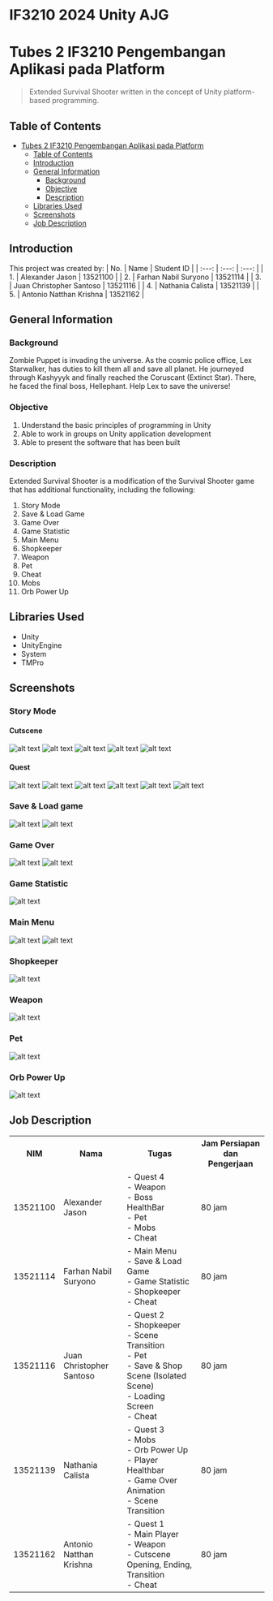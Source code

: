# IF3210 2024 Unity AJG

# Tubes 2 IF3210 Pengembangan Aplikasi pada Platform

> Extended Survival Shooter written in the concept of Unity platform-based programming.

## Table of Contents

- [Tubes 2 IF3210 Pengembangan Aplikasi pada Platform](#tubes-2-if3210-pengembangan-aplikasi-pada-platform)
  - [Table of Contents](#table-of-contents)
  - [Introduction](#introduction)
  - [General Information](#general-information)
    - [Background](#background)
    - [Objective](#objective)
    - [Description](#description)
  - [Libraries Used](#libraries-used)
  - [Screenshots](#screenshots)
  - [Job Description](#job-description)

## Introduction
This project was created by:
| No. | Name | Student ID |
| :---: | :---: | :---: |
| 1. | Alexander Jason | 13521100 |
| 2. | Farhan Nabil Suryono | 13521114 |
| 3. | Juan Christopher Santoso | 13521116 |
| 4. | Nathania Calista | 13521139 |
| 5. | Antonio Natthan Krishna | 13521162 |

## General Information
### Background
Zombie Puppet is invading the universe. As the cosmic police office, Lex Starwalker, has duties to kill them all and save all planet. He journeyed through Kashyyyk and finally reached the Coruscant (Extinct Star). There, he faced the final boss, Hellephant. Help Lex to save the universe!

### Objective
1. Understand the basic principles of programming in Unity
2. Able to work in groups on Unity application development
3. Able to present the software that has been built

### Description
Extended Survival Shooter is a modification of the Survival Shooter game that has additional functionality, including the following:

1. Story Mode
2. Save & Load Game
3. Game Over
4. Game Statistic
5. Main Menu
6. Shopkeeper
7. Weapon
8. Pet
9. Cheat
10. Mobs
11. Orb Power Up

## Libraries Used

- Unity
- UnityEngine
- System
- TMPro

## Screenshots

### Story Mode

#### Cutscene

![alt text](screenshots/opening.jpg)
![alt text](screenshots/quest1-intro.jpg)
![alt text](screenshots/quest2-intro.jpg)
![alt text](screenshots/quest3-intro.jpg)
![alt text](screenshots/closing.jpg)

#### Quest

![alt text](screenshots/quest1-1.jpg)
![alt text](screenshots/quest1-2.jpg)
![alt text](screenshots/quest2-2.jpg)
![alt text](screenshots/quest2-1.jpg)
![alt text](screenshots/quest3.jpg)
![alt text](screenshots/quest4.jpg)

### Save & Load game
![alt text](screenshots/save-game.jpg)
![alt text](screenshots/load-game.jpg)

### Game Over

![alt text](screenshots/game-over-1.jpg)
![alt text](screenshots/game-over-2.jpg)

### Game Statistic

![alt text](screenshots/statistic.jpg)

### Main Menu

![alt text](screenshots/main-menu.jpg)
![alt text](screenshots/settings.jpg)

### Shopkeeper

![alt text](screenshots/isolated-scene.jpg)

### Weapon

![alt text](screenshots/weapon.jpg)

### Pet

![alt text](screenshots/pet.jpg)

### Orb Power Up

![alt text](screenshots/orb.jpg)


## Job Description
<table>
  <tr>
    <th>NIM</th>
    <th>Nama</th>
    <th>Tugas</th>
    <th>Jam Persiapan dan Pengerjaan</th>
  </tr>
  <tr>
    <td>13521100</td>
    <td>Alexander Jason</td>
    <td>
      - Quest 4<br>
      - Weapon<br>
      - Boss HealthBar<br>
      - Pet<br>
      - Mobs<br>
      - Cheat
    </td>
    <td>80 jam</td>
  </tr>
  <tr>
    <td>13521114</td>
    <td>Farhan Nabil Suryono</td>
    <td>
      - Main Menu<br>
      - Save & Load Game <br>
      - Game Statistic<br>
      - Shopkeeper<br>
      - Cheat
    </td>
    <td>80 jam</td>
  </tr>
  <tr>
    <td>13521116</td>
    <td>Juan Christopher Santoso</td>
    <td>
      - Quest 2<br>
      - Shopkeeper<br>
      - Scene Transition<br>
      - Pet<br>
      - Save & Shop Scene (Isolated Scene)<br>
      - Loading Screen <br>
      - Cheat
    </td>
    <td>80 jam</td>
  </tr>
  <tr>
    <td>13521139</td>
    <td>Nathania Calista</td>
    <td>
      - Quest 3<br>
      - Mobs<br>
      - Orb Power Up<br>
      - Player Healthbar <br>
      - Game Over Animation<br>
      - Scene Transition
    </td>
    <td>80 jam</td>
  </tr>
  <tr>
    <td>13521162</td>
    <td>Antonio Natthan Krishna</td>
    <td>
        - Quest 1<br>
        - Main Player<br>
        - Weapon<br>
        - Cutscene Opening, Ending, Transition<br>
        - Cheat
    </td>
    <td>80 jam</td>
  </tr>
</table>

